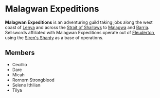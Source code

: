 # Malagwan Expeditions

**Malagwan Expeditions** is an adventuring guild taking jobs along the west coast of [Lenya](../../mote/esterfell/lenya/lenya.md) and across the [Strait of Shallows](../../mote/esterfell/waters/strait-of-shallows.md) to [Malagwa](../../mote/esterfell/malagwa.md) and [Barria](../../mote/esterfell/barria.md). Sellswords affiliated with Malagwan Expeditions operate out of [Fleuderton](../../societies/esterfell-accord/fleuderton/fleuderton.md), using the [Siren's Shanty](../../societies/esterfell-accord/fleuderton/sirens-shanty.md) as a base of operations.

## Members

- Cecillio
- Dare
- Micah
- Rornorn Strongblood
- Selene Ithilian
- Tilya
